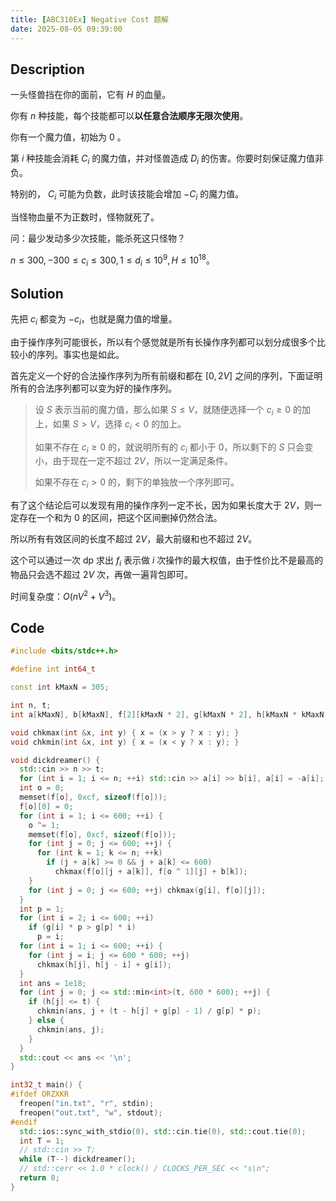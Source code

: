 ```yaml
---
title: [ABC310Ex] Negative Cost 题解
date: 2025-08-05 09:39:00
---
```


## Description

一头怪兽挡在你的面前，它有 $H$ 的血量。

你有 $n$ 种技能，每个技能都可以**以任意合法顺序无限次使用**。

你有一个魔力值，初始为  $0$ 。

第 $i$ 种技能会消耗 $C_i$ 的魔力值，并对怪兽造成 $D_i$ 的伤害。你要时刻保证魔力值非负。

特别的， $C_i$ 可能为负数，此时该技能会增加 $-C_i$ 的魔力值。

当怪物血量不为正数时，怪物就死了。

问：最少发动多少次技能，能杀死这只怪物？

$n\leq 300,-300\leq c_i\leq 300,1\leq d_i\leq 10^9,H\leq 10^{18}$。

## Solution

先把 $c_i$ 都变为 $-c_i$，也就是魔力值的增量。

由于操作序列可能很长，所以有个感觉就是所有长操作序列都可以划分成很多个比较小的序列。事实也是如此。

首先定义一个好的合法操作序列为所有前缀和都在 $[0,2V]$ 之间的序列，下面证明所有的合法序列都可以变为好的操作序列。

>设 $S$ 表示当前的魔力值，那么如果 $S\leq V$，就随便选择一个 $c_i\geq 0$ 的加上，如果 $S>V$，选择 $c_i<0$ 的加上。
>
>如果不存在 $c_i\geq 0$ 的，就说明所有的 $c_i$ 都小于 $0$，所以剩下的 $S$ 只会变小，由于现在一定不超过 $2V$，所以一定满足条件。
>
>如果不存在 $c_i>0$ 的，剩下的单独放一个序列即可。

有了这个结论后可以发现有用的操作序列一定不长，因为如果长度大于 $2V$，则一定存在一个和为 $0$ 的区间，把这个区间删掉仍然合法。

所以所有有效区间的长度不超过 $2V$，最大前缀和也不超过 $2V$。

这个可以通过一次 dp 求出 $f_i$ 表示做 $i$ 次操作的最大权值，由于性价比不是最高的物品只会选不超过 $2V$ 次，再做一遍背包即可。

时间复杂度：$O(nV^2+V^3)$。

## Code

```cpp
#include <bits/stdc++.h>

#define int int64_t

const int kMaxN = 305;

int n, t;
int a[kMaxN], b[kMaxN], f[2][kMaxN * 2], g[kMaxN * 2], h[kMaxN * kMaxN * 4];

void chkmax(int &x, int y) { x = (x > y ? x : y); }
void chkmin(int &x, int y) { x = (x < y ? x : y); }

void dickdreamer() {
  std::cin >> n >> t;
  for (int i = 1; i <= n; ++i) std::cin >> a[i] >> b[i], a[i] = -a[i];
  int o = 0;
  memset(f[o], 0xcf, sizeof(f[o]));
  f[o][0] = 0;
  for (int i = 1; i <= 600; ++i) {
    o ^= 1;
    memset(f[o], 0xcf, sizeof(f[o]));
    for (int j = 0; j <= 600; ++j) {
      for (int k = 1; k <= n; ++k)
        if (j + a[k] >= 0 && j + a[k] <= 600)
          chkmax(f[o][j + a[k]], f[o ^ 1][j] + b[k]);
    }
    for (int j = 0; j <= 600; ++j) chkmax(g[i], f[o][j]);
  }
  int p = 1;
  for (int i = 2; i <= 600; ++i)
    if (g[i] * p > g[p] * i)
      p = i;
  for (int i = 1; i <= 600; ++i) {
    for (int j = i; j <= 600 * 600; ++j)
      chkmax(h[j], h[j - i] + g[i]);
  }
  int ans = 1e18;
  for (int j = 0; j <= std::min<int>(t, 600 * 600); ++j) {
    if (h[j] <= t) {
      chkmin(ans, j + (t - h[j] + g[p] - 1) / g[p] * p);
    } else {
      chkmin(ans, j);
    }
  }
  std::cout << ans << '\n';
}

int32_t main() {
#ifdef ORZXKR
  freopen("in.txt", "r", stdin);
  freopen("out.txt", "w", stdout);
#endif
  std::ios::sync_with_stdio(0), std::cin.tie(0), std::cout.tie(0);
  int T = 1;
  // std::cin >> T;
  while (T--) dickdreamer();
  // std::cerr << 1.0 * clock() / CLOCKS_PER_SEC << "s\n";
  return 0;
}
```